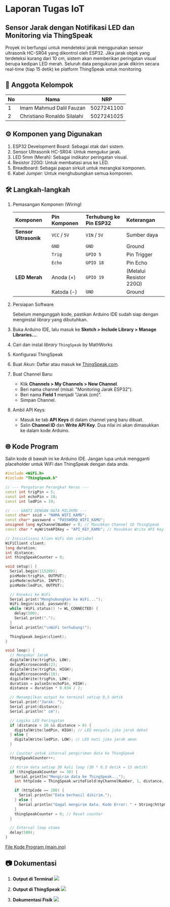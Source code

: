 # Laporan Tugas IoT
## Sensor Jarak dengan Notifikasi LED dan Monitoring via ThingSpeak
Proyek ini berfungsi untuk mendeteksi jarak menggunakan sensor ultrasonik HC-SR04 yang dikontrol oleh ESP32. Jika jarak objek yang terdeteksi kurang dari 10 cm, sistem akan memberikan peringatan visual berupa kedipan LED merah. Seluruh data pengukuran jarak dikirim secara real-time (tiap 15 detik) ke platform ThingSpeak untuk monitoring.

## 👥 Anggota Kelompok

| No | Nama                   | NRP         |
|----|------------------------|-------------|
| 1  | Imam Mahmud Dalil Fauzan     | 5027241100 |
| 2  | Christiano Ronaldo Silalahi| 5027241025         |

## ⚙️ Komponen yang Digunakan
1. ESP32 Development Board: Sebagai otak dari sistem.
2. Sensor Ultrasonik HC-SR04: Untuk mengukur jarak.
3. LED 5mm (Merah): Sebagai indikator peringatan visual.
4. Resistor 220Ω: Untuk membatasi arus ke LED.
5. Breadboard: Sebagai papan sirkuit untuk merangkai komponen.
6. Kabel Jumper: Untuk menghubungkan semua komponen.

## 🛠️ Langkah-langkah
1. Pemasangan Komponen (Wiring)

    | Komponen          | Pin Komponen | Terhubung ke Pin ESP32 | Keterangan                 |
    | :---------------- | :----------- | :--------------------- | :------------------------- |
    | **Sensor Ultrasonik** | `VCC` /  `5V`  | `VIN` / `5V`             | Sumber daya                |
    |                   | `GND`        | `GND`                  | Ground                     |
    |                   | `Trig`       | `GPIO 5`               | Pin Trigger                |
    |                   | `Echo`       | `GPIO 18`              | Pin Echo                   |
    | **LED Merah** | Anoda (+)    | `GPIO 19`              | (Melalui Resistor 220Ω)    |
    |                   | Katoda (-)   | `GND`                  | Ground                     |

2. Persiapan Software

    Sebelum mengunggah kode, pastikan Arduino IDE sudah siap dengan menginstal *library* yang dibutuhkan.
3. Buka Arduino IDE, lalu masuk ke **Sketch > Include Library > Manage Libraries...**.
4. Cari dan instal *library* `ThingSpeak` by MathWorks

5. Konfigurasi ThingSpeak
6. Buat Akun: Daftar atau masuk ke [ThingSpeak.com](https://thingspeak.com/).
7. Buat Channel Baru:
    - Klik **Channels > My Channels > New Channel**.
    - Beri nama channel (misal: "Monitoring Jarak ESP32").
    - Beri nama **Field 1** menjadi "Jarak (cm)".
    - Simpan Channel.
8. Ambil API Keys:
    - Masuk ke tab **API Keys** di dalam channel yang baru dibuat.
    - Salin **Channel ID** dan **Write API Key**. Dua nilai ini akan dimasukkan ke dalam kode Arduino.

## 🌐 Kode Program
Salin kode di bawah ini ke Arduino IDE. Jangan lupa untuk mengganti placeholder untuk WiFi dan ThingSpeak dengan data anda.

```cpp
#include <WiFi.h>
#include "ThingSpeak.h"

// --- Pengaturan Perangkat Keras ---
const int trigPin = 5;
const int echoPin = 18;
const int ledPin = 19;

// --- GANTI DENGAN DATA MILIKMU ---
const char* ssid = "NAMA_WIFI_KAMU";
const char* password = "PASSWORD_WIFI_KAMU";
unsigned long myChannelNumber = 0; // Masukkan Channel ID ThingSpeak
const char * myWriteAPIKey = "API_KEY_KAMU"; // Masukkan Write API Key

// Inisialisasi klien WiFi dan variabel
WiFiClient client;
long duration;
int distance;
int thingSpeakCounter = 0;

void setup() {
  Serial.begin(115200);
  pinMode(trigPin, OUTPUT);
  pinMode(echoPin, INPUT);
  pinMode(ledPin, OUTPUT);

  // Koneksi ke WiFi
  Serial.print("Menghubungkan ke WiFi...");
  WiFi.begin(ssid, password);
  while (WiFi.status() != WL_CONNECTED) {
    delay(500);
    Serial.print(".");
  }
  Serial.println("\nWiFi terhubung!");

  ThingSpeak.begin(client);
}

void loop() {
  // Mengukur Jarak
  digitalWrite(trigPin, LOW);
  delayMicroseconds(2);
  digitalWrite(trigPin, HIGH);
  delayMicroseconds(10);
  digitalWrite(trigPin, LOW);
  duration = pulseIn(echoPin, HIGH);
  distance = duration * 0.034 / 2;

  // Menampilkan output ke terminal setiap 0,5 detik
  Serial.print("Jarak: ");
  Serial.print(distance);
  Serial.println(" cm");

  // Logika LED Peringatan
  if (distance < 10 && distance > 0) {
    digitalWrite(ledPin, HIGH); // LED menyala jika jarak dekat
  } else {
    digitalWrite(ledPin, LOW); // LED mati jika jarak aman
  }

  // Counter untuk interval pengiriman data ke ThingSpeak
  thingSpeakCounter++;

  // Kirim data setiap 30 kali loop (30 * 0.5 detik = 15 detik)
  if (thingSpeakCounter >= 30) {
    Serial.println("Mengirim data ke ThingSpeak...");
    int httpCode = ThingSpeak.writeField(myChannelNumber, 1, distance, myWriteAPIKey);

    if (httpCode == 200) {
      Serial.println("Data berhasil dikirim.");
    } else {
      Serial.println("Gagal mengirim data. Kode Error: " + String(httpCode));
    }
    thingSpeakCounter = 0; // Reset counter
  }

  // Interval loop utama
  delay(500);
}
```
[File Kode Program (main.ino)](src/main.ino)
## 📷 Dokumentasi
1. **Output di Terminal**
   ![](src/ss-output-terminal.png)

2. **Output di ThingSpeak**
   ![](src/ss-output-thingspeak.png)

3. **Dokumentasi Fisik**
   ![](src/hasil-foto.jpg)
